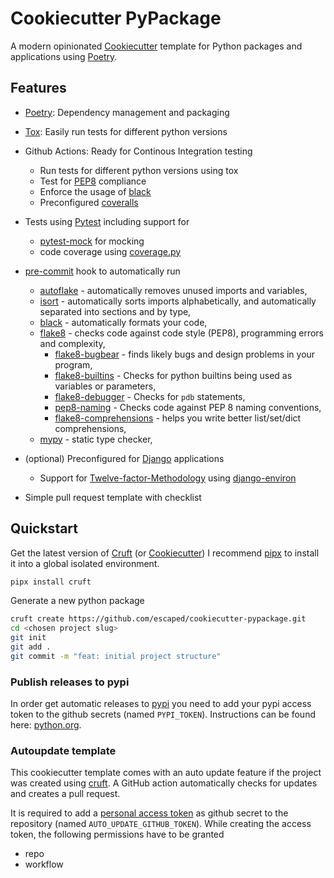 # Cookiecutter PyPackage

A modern opinionated [Cookiecutter] template for Python packages and applications using [Poetry].

## Features

* [Poetry]: Dependency management and packaging
* [Tox]: Easily run tests for different python versions
* Github Actions: Ready for Continous Integration testing

  * Run tests for different python versions using tox
  * Test for [PEP8] compliance
  * Enforce the usage of [black]
  * Preconfigured [coveralls]

* Tests using [Pytest] including support for

  * [pytest-mock] for mocking
  * code coverage using [coverage.py]

* [pre-commit] hook to automatically run

  * [autoflake] - automatically removes unused imports and variables,
  * [isort] - automatically sorts imports alphabetically, and automatically separated into sections and by type,
  * [black] - automatically formats your code,
  * [flake8] - checks code against code style (PEP8), programming errors and complexity,
    * [flake8-bugbear] - finds likely bugs and design problems in your program,
    * [flake8-builtins] - Checks for python builtins being used as variables or parameters,
    * [flake8-debugger] - Checks for `pdb` statements,
    * [pep8-naming] - Checks code against PEP 8 naming conventions,
    * [flake8-comprehensions] - helps you write better list/set/dict comprehensions,
  * [mypy] - static type checker,

* (optional) Preconfigured for [Django] applications

  * Support for [Twelve-factor-Methodology] using [django-environ]

* Simple pull request template with checklist

## Quickstart

Get the latest version of [Cruft] (or [Cookiecutter])
I recommend [pipx] to install it into a global isolated environment.

```sh
pipx install cruft
```

Generate a new python package

```sh
cruft create https://github.com/escaped/cookiecutter-pypackage.git
cd <chosen project slug>
git init
git add .
git commit -m "feat: initial project structure"
```

### Publish releases to pypi

In order get automatic releases to [pypi] you need to add your pypi access token to the github secrets (named `PYPI_TOKEN`).
Instructions can be found here: [python.org](https://packaging.python.org/guides/publishing-package-distribution-releases-using-github-actions-ci-cd-workflows/#saving-credentials-on-github).

### Autoupdate template

This cookiecutter template comes with an auto update feature if the project was created using [cruft].
A GitHub action automatically checks for updates and creates a pull request.

It is required to add a [personal access token](https://docs.github.com/en/free-pro-team@latest/github/authenticating-to-github/creating-a-personal-access-token)
as github secret to the repository (named `AUTO_UPDATE_GITHUB_TOKEN`).
While creating the access token, the following permissions have to be granted

* repo
* workflow

[autoflake]: https://pypi.org/project/autoflake/
[Conventional-Commits]: http://conventionalcommits.org/
[Cookiecutter]: https://github.com/audreyr/cookiecutter
[Cruft]: https://github.com/cruft/cruft
[Django]: https://www.djangoproject.com/
[PEP8]: https://www.python.org/dev/peps/pep-0008/
[Poetry]: https://poetry.eustace.io/
[Pytest]: https://docs.pytest.org/en/latest/
[Tox]: http://testrun.org/tox/
[Twelve-factor-Methodology]: https://www.12factor.net/
[black]: https://black.readthedocs.io/en/stable/
[coverage.py]: https://coverage.readthedocs.io/
[coveralls]: https://coveralls.io/
[django-environ]: https://github.com/joke2k/django-environ
[flake8]: http://flake8.pycqa.org/en/latest/
[flake8-bugbear]: https://pypi.org/project/flake8-bugbear/
[flake8-builtins]: https://pypi.org/project/flake8-builtins/
[flake8-comprehensions]: https://pypi.org/project/flake8-comprehensions/
[flake8-debugger]: https://pypi.org/project/flake8-debugger/
[isort]: https://github.com/timothycrosley/isort
[mypy]: http://mypy-lang.org/
[pep8-naming]: https://pypi.org/project/pep8-naming/
[pip]: https://pip.pypa.io/en/stable/
[pipx]: https://github.com/pipxproject/pipx
[pre-commit]: https://pre-commit.com/
[pytest-mock]: https://github.com/pytest-dev/pytest-mock/
[pypi]: https://pypi.org/
